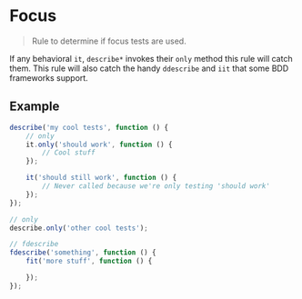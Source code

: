 # Focus

> Rule to determine if focus tests are used.

If any behavioral `it`, `describe*` invokes their `only` method this rule will catch them.
This rule will also catch the handy `ddescribe` and `iit` that some BDD frameworks support.

## Example
```js
describe('my cool tests', function () {
	// only
	it.only('should work', function () {
		// Cool stuff
	});

	it('should still work', function () {
		// Never called because we're only testing 'should work'
	});
});

// only
describe.only('other cool tests');

// fdescribe
fdescribe('something', function () {
	fit('more stuff', function () {

	});
});
```
